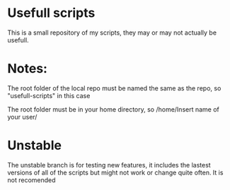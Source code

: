 # Usefull scripts
This is a small repository of my scripts, they may or may not actually be usefull. 

# Notes:

The root folder of the local repo must be named the same as the repo, so "usefull-scripts" in this case

The root folder must be in your home directory, so /home/Insert name of your user/

# Unstable

The unstable branch is for testing new features, it includes the lastest versions of all of the scripts but might not work or change quite often. It is not recomended

